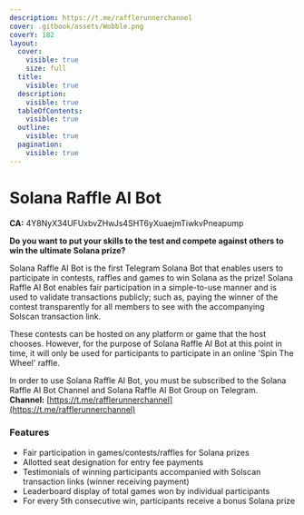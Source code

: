 ```yaml
---
description: https://t.me/rafflerunnerchannel
cover: .gitbook/assets/Wobble.png
coverY: 182
layout:
  cover:
    visible: true
    size: full
  title:
    visible: true
  description:
    visible: true
  tableOfContents:
    visible: true
  outline:
    visible: true
  pagination:
    visible: true
---
```


# Solana Raffle AI Bot

**CA:** 4Y8NyX34UFUxbvZHwJs4SHT6yXuaejmTiwkvPneapump

**Do you want to put your skills to the test and compete against others to win the ultimate Solana prize?**

Solana Raffle AI Bot is the first Telegram Solana Bot that enables users to participate in contests, raffles and games to win Solana as the prize! Solana Raffle AI Bot enables fair participation in a simple-to-use manner and is used to validate transactions publicly; such as, paying the winner of the contest transparently for all members to see with the accompanying Solscan transaction link.

These contests can be hosted on any platform or game that the host chooses. However, for the purpose of Solana Raffle AI Bot at this point in time, it will only be used for participants to participate in an online 'Spin The Wheel' raffle.

In order to use Solana Raffle AI Bot, you must be subscribed to the Solana Raffle AI Bot Channel and Solana Raffle AI Bot Group on Telegram.\
**Channel:** [https://t.me/rafflerunnerchannel](https://t.me/rafflerunnerchannel)

### Features

* Fair participation in games/contests/raffles for Solana prizes
* Allotted seat designation for entry fee payments
* Testimonials of winning participants accompanied with Solscan transaction links (winner receiving payment)
* Leaderboard display of total games won by individual participants
* For every 5th consecutive win, participants receive a bonus Solana prize
